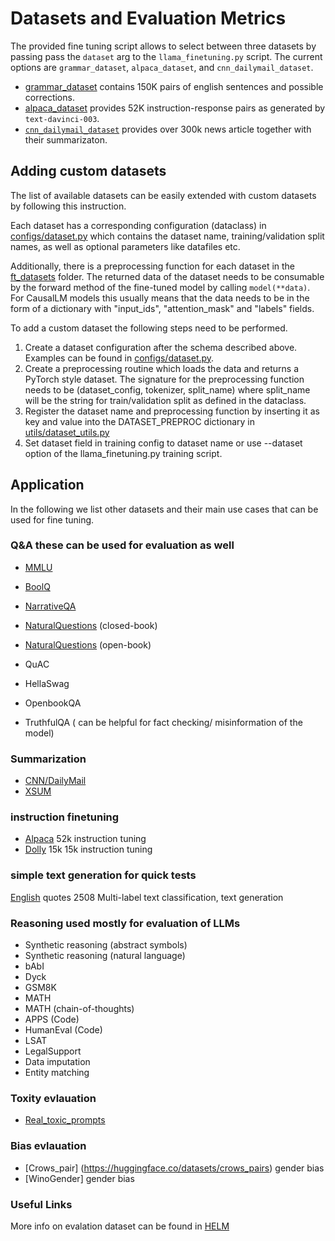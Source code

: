 # Datasets and Evaluation Metrics

The provided fine tuning script allows to select between three datasets by passing pass the `dataset` arg to the `llama_finetuning.py` script. The current options are `grammar_dataset`, `alpaca_dataset`, and `cnn_dailymail_dataset`.

* [grammar_dataset](https://huggingface.co/datasets/jfleg) contains 150K pairs of english sentences and possible corrections.
* [alpaca_dataset](https://github.com/tatsu-lab/stanford_alpaca) provides 52K instruction-response pairs as generated by `text-davinci-003`.
* [`cnn_dailymail_dataset`](https://huggingface.co/datasets/cnn_dailymail) provides over 300k news article together with their summarizaton.

## Adding custom datasets

The list of available datasets can be easily extended with custom datasets by following this instruction.

Each dataset has a corresponding configuration (dataclass) in [configs/dataset.py](../configs/dataset.py) which contains the dataset name, training/validation split names, as well as optional parameters like datafiles etc.

Additionally, there is a preprocessing function for each dataset in the [ft_datasets](../ft_datasets) folder.
The returned data of the dataset needs to be consumable by the forward method of the fine-tuned model by calling ```model(**data)```.
For CausalLM models this usually means that the data needs to be in the form of a dictionary with "input_ids", "attention_mask" and "labels" fields.

To add a custom dataset the following steps need to be performed.

1. Create a dataset configuration after the schema described above. Examples can be found in [configs/dataset.py](../configs/dataset.py).
2. Create a preprocessing routine which loads the data and returns a PyTorch style dataset. The signature for the preprocessing function needs to be (dataset_config, tokenizer, split_name) where split_name will be the string for train/validation split as defined in the dataclass.
3. Register the dataset name and preprocessing function by inserting it as key and value into the DATASET_PREPROC dictionary in [utils/dataset_utils.py](../utils/dataset_utils.py)
4. Set dataset field in training config to dataset name or use --dataset option of the llama_finetuning.py training script.

## Application 
In the following we list other datasets and their main use cases that can be used for fine tuning.

### Q&A these can be used for evaluation as well
- [MMLU](https://huggingface.co/datasets/lukaemon/mmlu/viewer/astronomy/validation)

- [BoolQ](https://huggingface.co/datasets/boolq)
- [NarrativeQA](https://huggingface.co/datasets/narrativeqa)
- [NaturalQuestions](https://huggingface.co/datasets/natural_questions) (closed-book)
- [NaturalQuestions](https://huggingface.co/datasets/openbookqa) (open-book)
- QuAC
- HellaSwag
- OpenbookQA
- TruthfulQA ( can be helpful for fact checking/ misinformation of the model)


### Summarization
- [CNN/DailyMail](https://huggingface.co/datasets/cnn_dailymail)
- [XSUM](https://huggingface.co/datasets/xsum)


### instruction finetuning 
- [Alpaca](https://huggingface.co/datasets/yahma/alpaca-cleaned)	52k	instruction tuning
- [Dolly](https://github.com/databrickslabs/dolly/tree/master/data) 15k	15k	instruction tuning


### simple text generation for quick tests
[English](https://huggingface.co/datasets/Abirate/english_quotes) quotes	2508	Multi-label text classification, text generation


### Reasoning used mostly for evaluation of LLMs
- Synthetic reasoning (abstract symbols)
- Synthetic reasoning (natural language)
- bAbI
- Dyck
- GSM8K
- MATH
- MATH (chain-of-thoughts)
- APPS (Code)
- HumanEval (Code)
- LSAT
- LegalSupport
- Data imputation
- Entity matching

### Toxity evlauation 
- [Real_toxic_prompts](https://huggingface.co/datasets/allenai/real-toxicity-prompts)

### Bias evlauation 
- [Crows_pair] (https://huggingface.co/datasets/crows_pairs) gender bias
- [WinoGender] gender bias

### Useful Links
More info on evalation dataset can be found in [HELM](https://crfm.stanford.edu/helm/latest/)